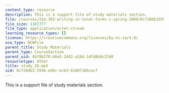 ```yaml
---
content_type: resource
description: This is a support file of study materials section.
file: /courses/21m-303-writing-in-tonal-forms-i-spring-2009/0cf30db3359bed6cecb361897106cacf_study_2b.mp3
file_size: 1167777
file_type: application/octet-stream
learning_resource_types: []
license: https://creativecommons.org/licenses/by-nc-sa/4.0/
ocw_type: OCWFile
parent_title: Study Materials
parent_type: CourseSection
parent_uid: 84f8b278-b0a5-3d42-a18d-1dfd8b9c27d0
resourcetype: Other
title: study_2b.mp3
uid: 0cf30db3-359b-ed6c-ecb3-61897106cacf
---
```

This is a support file of study materials section.